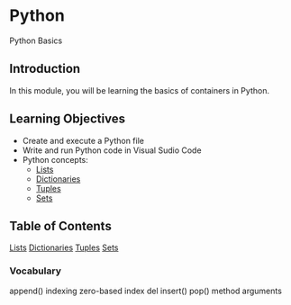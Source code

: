 # Python
Python Basics

## Introduction
In this module, you will be learning the basics of containers in Python.

## Learning Objectives
* Create and execute a Python file
* Write and run Python code in Visual Sudio Code
* Python concepts: 
  * [Lists](https://docs.python.org/3/tutorial/introduction.html#lists)
  * [Dictionaries](https://docs.python.org/3/tutorial/datastructures.html#dictionaries)
  * [Tuples](https://docs.python.org/3/tutorial/datastructures.html#tuples-and-sequences)
  * [Sets]()


## Table of Contents
[Lists](https://github.com/wonntann/Python/tree/main/Containers/Lists)
[Dictionaries](https://github.com/wonntann/Python/tree/main/Containers/Dictionary)
[Tuples](https://github.com/wonntann/Python/tree/main/Containers/Tuples)
[Sets](https://github.com/wonntann/Python/tree/main/Sets)


### Vocabulary
append()
indexing
zero-based index
del
insert()
pop()
method
arguments

